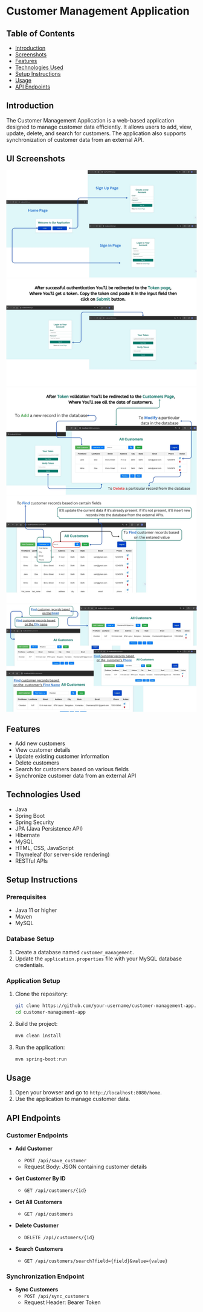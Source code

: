 # Customer Management Application

## Table of Contents
- [Introduction](#introduction)
- [Screenshots](#ui-screenshots)
- [Features](#features)
- [Technologies Used](#technologies-used)
- [Setup Instructions](#setup-instructions)
- [Usage](#usage)
- [API Endpoints](#api-endpoints)

## Introduction
The Customer Management Application is a web-based application designed to manage customer data efficiently. It allows users to add, view, update, delete, and search for customers. The application also supports synchronization of customer data from an external API.

## UI Screenshots
![Customer Management Application](images/1.jpg)
![Customer Management Application](images/2.jpg)
![Customer Management Application](images/3.jpg)
![Customer Management Application](images/4.jpg)
![Customer Management Application](images/5.jpg)


## Features
- Add new customers
- View customer details
- Update existing customer information
- Delete customers
- Search for customers based on various fields
- Synchronize customer data from an external API

## Technologies Used
- Java
- Spring Boot
- Spring Security
- JPA (Java Persistence API)
- Hibernate
- MySQL
- HTML, CSS, JavaScript
- Thymeleaf (for server-side rendering)
- RESTful APIs

## Setup Instructions

### Prerequisites
- Java 11 or higher
- Maven
- MySQL

### Database Setup
1. Create a database named `customer_management`.
2. Update the `application.properties` file with your MySQL database credentials.

### Application Setup
1. Clone the repository:
    ```sh
    git clone https://github.com/your-username/customer-management-app.git
    cd customer-management-app
    ```
2. Build the project:
    ```sh
    mvn clean install
    ```
3. Run the application:
    ```sh
    mvn spring-boot:run
    ```

## Usage
1. Open your browser and go to `http://localhost:8080/home`.
2. Use the application to manage customer data.

## API Endpoints

### Customer Endpoints
- **Add Customer**
  - `POST /api/save_customer`
  - Request Body: JSON containing customer details

- **Get Customer By ID**
  - `GET /api/customers/{id}`

- **Get All Customers**
  - `GET /api/customers`

- **Delete Customer**
  - `DELETE /api/customers/{id}`

- **Search Customers**
  - `GET /api/customers/search?field={field}&value={value}`

### Synchronization Endpoint
- **Sync Customers**
  - `POST /api/sync_customers`
  - Request Header: Bearer Token


